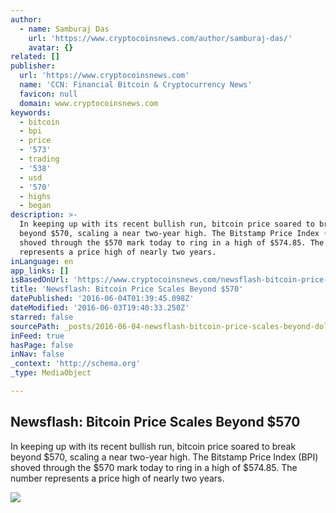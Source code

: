 ```yaml
---
author:
  - name: Samburaj Das
    url: 'https://www.cryptocoinsnews.com/author/samburaj-das/'
    avatar: {}
related: []
publisher:
  url: 'https://www.cryptocoinsnews.com'
  name: 'CCN: Financial Bitcoin & Cryptocurrency News'
  favicon: null
  domain: www.cryptocoinsnews.com
keywords:
  - bitcoin
  - bpi
  - price
  - '573'
  - trading
  - '538'
  - usd
  - '570'
  - highs
  - began
description: >-
  In keeping up with its recent bullish run, bitcoin price soared to break
  beyond $570, scaling a near two-year high. The Bitstamp Price Index (BPI)
  shoved through the $570 mark today to ring in a high of $574.85. The number
  represents a price high of nearly two years.
inLanguage: en
app_links: []
isBasedOnUrl: 'https://www.cryptocoinsnews.com/newsflash-bitcoin-price-scales-beyond-570/'
title: 'Newsflash: Bitcoin Price Scales Beyond $570'
datePublished: '2016-06-04T01:39:45.098Z'
dateModified: '2016-06-03T19:40:33.250Z'
starred: false
sourcePath: _posts/2016-06-04-newsflash-bitcoin-price-scales-beyond-dollar570.md
inFeed: true
hasPage: false
inNav: false
_context: 'http://schema.org'
_type: MediaObject

---
```

<article style=""><h1>Newsflash: Bitcoin Price Scales Beyond $570</h1><p>In keeping up with its recent bullish run, bitcoin price soared to break beyond $570, scaling a near two-year high. The Bitstamp Price Index (BPI) shoved through the $570 mark today to ring in a high of $574.85. The number represents a price high of nearly two years.</p><img src="https://www.cryptocoinsnews.com/wp-content/uploads/2016/06/BPI-Bitstamp-040616-573.20.jpg" /></article>